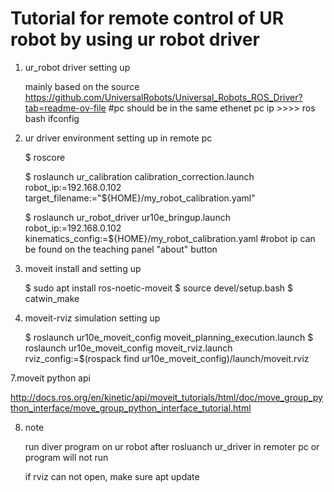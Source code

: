 # Tutorial for remote control of UR robot by using ur robot driver


1. ur_robot driver setting up
   
   mainly based on the source
   https://github.com/UniversalRobots/Universal_Robots_ROS_Driver?tab=readme-ov-file
   #pc should be in the same ethenet
   pc ip >>>> ros bash ifconfig
   


3. ur driver environment setting up in remote pc
   
   $ roscore
   
   $ roslaunch ur_calibration calibration_correction.launch robot_ip:=192.168.0.102 target_filename:="${HOME}/my_robot_calibration.yaml"
   
   $ roslaunch ur_robot_driver ur10e_bringup.launch robot_ip:=192.168.0.102  kinematics_config:=${HOME}/my_robot_calibration.yaml
   #robot ip can be found on the teaching panel "about" button

4. moveit install and setting up
   
   $ sudo apt install ros-noetic-moveit
   $ source devel/setup.bash
   $ catwin_make

5. moveit-rviz simulation setting up
   
   $ roslaunch ur10e_moveit_config moveit_planning_execution.launch
   $ roslaunch ur10e_moveit_config moveit_rviz.launch rviz_config:=$(rospack find ur10e_moveit_config)/launch/moveit.rviz
   
7.moveit python api
   
   http://docs.ros.org/en/kinetic/api/moveit_tutorials/html/doc/move_group_python_interface/move_group_python_interface_tutorial.html


8. note
   
   run diver program on ur robot after rosluanch ur_driver in remoter pc or program will not run
   
   if rviz can not open, make sure apt update
